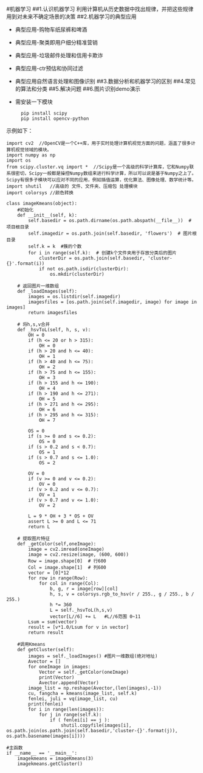 #机器学习
##1.认识机器学习
利用计算机从历史数据中找出规律，并把这些规律用到对未来不确定场景的决策
##2.机器学习的典型应用
- 典型应用-购物车纸尿裤和啤酒
- 典型应用-聚类即用户细分精准营销
- 典型应用-垃圾邮件处理和信用卡欺诈
- 典型应用-ctr预估和协同过滤
- 典型应用自然语言处理和图像识别
##3.数据分析和机器学习的区别
##4.常见的算法和分类
##5.解决问题
##6.图片识别demo演示
- 需安装一下模块

		pip install scipy
		pip install opencv-python
示例如下：

	import cv2	//OpenCV是一个C++库，用于实时处理计算机视觉方面的问题，涵盖了很多计算机视觉领域的模块。 
	import numpy as np
	import os
	from scipy.cluster.vq import *	//Scipy是一个高级的科学计算库，它和Numpy联系很密切，Scipy一般都是操控Numpy数组来进行科学计算，所以可以说是基于Numpy之上了。Scipy有很多子模块可以应对不同的应用，例如插值运算，优化算法、图像处理、数学统计等。
	import shutil	//高级的 文件、文件夹、压缩包 处理模块
	import colorsys	//颜色转换
	
	class imageKmeans(object):
	    #初始化
	    def __init__(self, k):
	        self.basedir = os.path.dirname(os.path.abspath(__file__))  # 项目根目录
	        self.imagedir = os.path.join(self.basedir, 'flowers')  # 图片根目录
	        self.k = k  #簇的个数
	        for i in range(self.k):  # 创建k个文件夹用于存放分类后的图片
	            clusterDir = os.path.join(self.basedir, 'cluster-{}'.format(i))
	            if not os.path.isdir(clusterDir):
	                os.mkdir(clusterDir)
	
	    # 返回图片一维数组
	    def _loadImages(self):
	        images = os.listdir(self.imagedir)
	        imagesfiles = [os.path.join(self.imagedir, image) for image in images]
	        return imagesfiles
	
	    # 将h,s,v合并
	    def _hsvToL(self, h, s, v):
	        OH = 0
	        if (h <= 20 or h > 315):
	            OH = 0
	        if (h > 20 and h <= 40):
	            OH = 1
	        if (h > 40 and h <= 75):
	            OH = 2
	        if (h > 75 and h <= 155):
	            OH = 3
	        if (h > 155 and h <= 190):
	            OH = 4
	        if (h > 190 and h <= 271):
	            OH = 5
	        if (h > 271 and h <= 295):
	            OH = 6
	        if (h > 295 and h <= 315):
	            OH = 7
	
	        OS = 0
	        if (s >= 0 and s <= 0.2):
	            OS = 0
	        if (s > 0.2 and s < 0.7):
	            OS = 1
	        if (s > 0.7 and s <= 1.0):
	            OS = 2
	
	        OV = 0
	        if (v >= 0 and v <= 0.2):
	            OV = 0
	        if (v > 0.2 and v <= 0.7):
	            OV = 1
	        if (v > 0.7 and v <= 1.0):
	            OV = 2
	
	        L = 9 * OH + 3 * OS + OV
	        assert L >= 0 and L <= 71
	        return L
	
	    # 提取图片特征
	    def _getColor(self,oneImage):
	        image = cv2.imread(oneImage)
	        image = cv2.resize(image, (600, 600))
	        Row = image.shape[0]  # 行600
	        Col = image.shape[1]  # 列600
	        vector = [0]*12
	        for row in range(Row):
	            for col in range(Col):
	                b, g, r = image[row][col]
	                h, s, v = colorsys.rgb_to_hsv(r / 255., g / 255., b / 255.)
	                h *= 360
	                L = self._hsvToL(h,s,v)
	                vector[L//6] += L   #L//6范围 0~11
	        Lsum = sum(vector)
	        result = [v*1.0/Lsum for v in vector]
	        return result
	
	    #调用Kmeans
	    def getCluster(self):
	        images = self._loadImages() #图片一维数组(绝对地址)
	        Avector = []
	        for oneImage in images:
	            Vector = self._getColor(oneImage)
	            print(Vector)
	            Avector.append(Vector)
	        image_list = np.reshape(Avector,(len(images),-1))
	        cu, fangcha = kmeans(image_list, self.k)
	        fenlei, juli = vq(image_list, cu)
	        print(fenlei)
	        for i in range(len(images)):
	            for j in range(self.k):
	                if ( fenlei[i] == j ):
	                    shutil.copyfile(images[i], os.path.join(os.path.join(self.basedir,'cluster-{}'.format(j)), os.path.basename(images[i])))
	
	#主函数
	if __name__ == '__main__':
	    imagekmeans = imageKmeans(3)
	    imagekmeans.getCluster()

